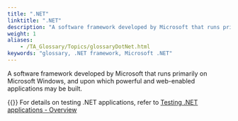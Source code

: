 ```yaml
--- 
title: ".NET"
linktitle: ".NET"
description: "A software framework developed by Microsoft that runs primarily on Microsoft Windows, and upon which powerful and web-enabled applications may be built. Note: For details on testing .NET applications, ..."
weight: 1
aliases: 
    - /TA_Glossary/Topics/glossaryDotNet.html
keywords: "glossary, .NET framework, Microsoft .NET"
---
```


A software framework developed by Microsoft that runs primarily on Microsoft Windows, and upon which powerful and web-enabled applications may be built.

{{<note>}} For details on testing .NET applications, refer to [Testing .NET applications - Overview](/TA_Automation/Topics/aut_app_testing_NET_apps.html)

